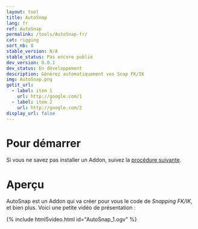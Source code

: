 ```yaml
---
layout: tool
title: AutoSnap
lang: fr
ref: AutoSnap
permalink: /tools/AutoSnap-fr/
cat: rigging
sort_nb: 8
stable_version: N/A
stable_status: Pas encore publié
dev_version: 0.0.1
dev_status: En développement
description: Générez automatiquement vos Snap FK/IK
img: AutoSnap.png
getit_url:
  - label: item 1
    url: http://google.com/1
  - label: item 2
    url: http://google.com/2
display_url: false
---
```


# Pour démarrer
Si vous ne savez pas installer un Addon, suivez la [procédure suivante][1].  

# Aperçu
AutoSnap est un Addon qui va créer pour vous le code de *Snapping FK/IK*, et bien plus. Voici une petite vidéo de présentation :  

{% include html5video.html id="AutoSnap_1.ogv" %}

[1]: {{site.base_url}}/AddonInstallation-fr/
